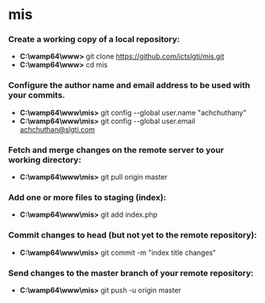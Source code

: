 # mis

### Create a working copy of a local repository:
- **C:\wamp64\www>** git clone https://github.com/ictslgti/mis.git
- **C:\wamp64\www>** cd mis


### Configure the author name and email address to be used with your commits.
- **C:\wamp64\www\mis>** git config --global user.name "achchuthany"
- **C:\wamp64\www\mis>** git config --global user.email achchuthan@slgti.com

### Fetch and merge changes on the remote server to your working directory:
- **C:\wamp64\www\mis>** git pull origin master

### Add one or more files to staging (index):
- **C:\wamp64\www\mis>** git add index.php
### Commit changes to head (but not yet to the remote repository):
- **C:\wamp64\www\mis>** git commit -m "index title changes“
### Send changes to the master branch of your remote repository:
- **C:\wamp64\www\mis>** git push -u origin master


